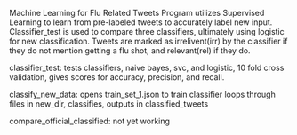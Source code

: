 Machine Learning for Flu Related Tweets
Program utilizes Supervised Learning to learn from pre-labeled tweets to accurately label new input. Classifier_test is used to compare three classifiers, ultimately using logistic for new classification.
Tweets are marked as irrelivent(irr) by the classifier if they do not mention getting a flu shot, and relevant(rel) if they do.

classifier_test:
tests classifiers, naive bayes, svc, and logistic, 10 fold cross validation, gives scores for accuracy, precision, and recall.

classify_new_data:
opens train_set_1.json to train classifier
loops through files in new_dir, classifies, outputs in classified_tweets


compare_official_classified:
not yet working




